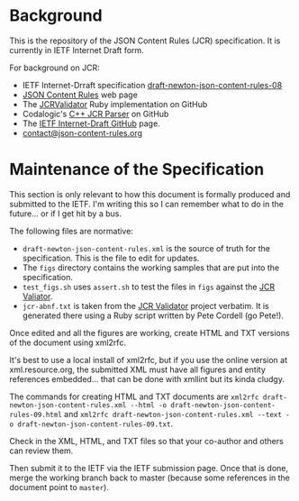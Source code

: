 Background
==========

This is the repository of the JSON Content Rules (JCR) specification. It is currently in IETF Internet Draft form.

For background on JCR:

* IETF Internet-Drraft specification [draft-newton-json-content-rules-08](https://tools.ietf.org/html/draft-newton-json-content-rules-08)
* [JSON Content Rules](https://json-content-rules.org) web page
* The [JCRValidator](https://github.com/arineng/jcrvalidator) Ruby implementation on GitHub
* Codalogic's [C++ JCR Parser](https://github.com/codalogic/cl-jcr-parser) on GitHub
* The [IETF Internet-Draft GitHub](https://github.com/arineng/jcr) page.
* contact@json-content-rules.org

Maintenance of the Specification
================================

This section is only relevant to how this document is formally produced and submitted to the IETF. I'm writing this so I can remember
what to do in the future... or if I get hit by a bus.

The following files are normative:

* `draft-newton-json-content-rules.xml` is the source of truth for the specification. This is the file to edit for updates.
* The `figs` directory contains the working samples that are put into the specification.
* `test_figs.sh` uses `assert.sh` to test the files in `figs` against the [JCR Valiator](https://github.com/arineng/jcrvalidator).
* `jcr-abnf.txt` is taken from the [JCR Validator](https://github.com/arineng/jcrvalidator) project verbatim. It is generated there using a Ruby script written by Pete Cordell (go Pete!).

Once edited and all the figures are working, create HTML and TXT versions of the document using xml2rfc.

It's best to use a local install of xml2rfc, but if you use the online version at xml.resource.org, the submitted XML must have all
figures and entity references embedded... that can be done with xmllint but its kinda cludgy.

The commands for creating HTML and TXT documents are `xml2rfc draft-newton-json-content-rules.xml --html -o draft-newton-json-content-rules-09.html` and
`xml2rfc draft-newton-json-content-rules.xml --text -o draft-newton-json-content-rules-09.txt`.

Check in the XML, HTML, and TXT files so that your co-author and others can review them.

Then submit it to the IETF via the IETF submission page. Once that is done, merge the working branch back to master (because some 
references in the document point to `master`).